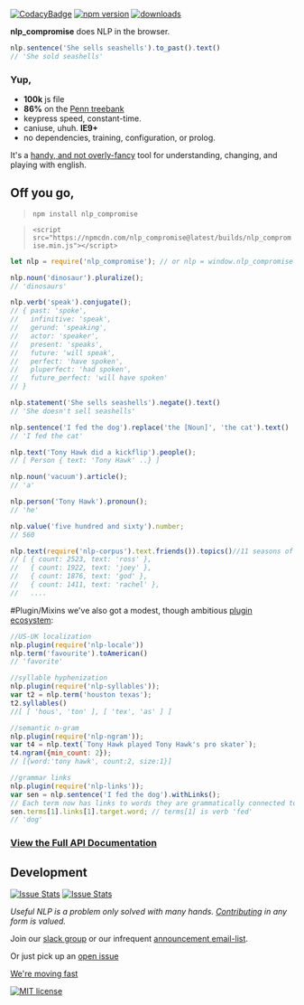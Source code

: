 [![CodacyBadge](https://api.codacy.com/project/badge/grade/82cc8ebd98b64ed199d7be6021488062)](https://www.codacy.com/app/spencerkelly86/nlp_compromise)
[![npm version](https://badge.fury.io/js/nlp_compromise.svg)](https://www.npmjs.com/package/nlp_compromise)
[![downloads](https://img.shields.io/npm/dm/nlp_compromise.svg)](https://www.npmjs.com/package/nlp_compromise)

**nlp_compromise** does NLP in the browser.
```javascript
nlp.sentence('She sells seashells').to_past().text()
// 'She sold seashells'
```
### Yup,
* **100k** js file
* **86%** on the [Penn treebank](http://www.cis.upenn.edu/~treebank/)
* keypress speed, constant-time.
* caniuse, uhuh. **IE9+**
* no dependencies, training, configuration, or prolog.

It's a [handy, and not overly-fancy](https://github.com/nlp-compromise/nlp_compromise/blob/master/docs/justification.md) tool for understanding, changing, and playing with english.

## Off you go,
> `npm install nlp_compromise`

> `<script src="https://npmcdn.com/nlp_compromise@latest/builds/nlp_compromise.min.js"></script>`

```javascript
let nlp = require('nlp_compromise'); // or nlp = window.nlp_compromise

nlp.noun('dinosaur').pluralize();
// 'dinosaurs'

nlp.verb('speak').conjugate();
// { past: 'spoke',
//   infinitive: 'speak',
//   gerund: 'speaking',
//   actor: 'speaker',
//   present: 'speaks',
//   future: 'will speak',
//   perfect: 'have spoken',
//   pluperfect: 'had spoken',
//   future_perfect: 'will have spoken'
// }

nlp.statement('She sells seashells').negate().text()
// 'She doesn't sell seashells'

nlp.sentence('I fed the dog').replace('the [Noun]', 'the cat').text()
// 'I fed the cat'

nlp.text('Tony Hawk did a kickflip').people();
// [ Person { text: 'Tony Hawk' ..} ]

nlp.noun('vacuum').article();
// 'a'

nlp.person('Tony Hawk').pronoun();
// 'he'

nlp.value('five hundred and sixty').number;
// 560

nlp.text(require('nlp-corpus').text.friends()).topics()//11 seasons of friends
// [ { count: 2523, text: 'ross' },
//   { count: 1922, text: 'joey' },
//   { count: 1876, text: 'god' },
//   { count: 1411, text: 'rachel' },
//   ....
```
#Plugin/Mixins
we've also got a modest, though ambitious [plugin ecosystem](https://github.com/nlp-compromise/nlp_compromise/blob/master/docs/plugins.md):
```javascript
//US-UK localization
nlp.plugin(require('nlp-locale'))
nlp.term('favourite').toAmerican()
// 'favorite'

//syllable hyphenization
nlp.plugin(require('nlp-syllables'));
var t2 = nlp.term('houston texas');
t2.syllables()
//[ [ 'hous', 'ton' ], [ 'tex', 'as' ] ]

//semantic n-gram
nlp.plugin(require('nlp-ngram'));
var t4 = nlp.text(`Tony Hawk played Tony Hawk's pro skater`);
t4.ngram({min_count: 2});
// [{word:'tony hawk', count:2, size:1}]

//grammar links
nlp.plugin(require('nlp-links'));
var sen = nlp.sentence('I fed the dog').withLinks();
// Each term now has links to words they are grammatically connected to
sen.terms[1].links[1].target.word; // terms[1] is verb 'fed'
// 'dog'
```

### [View the Full API Documentation](https://github.com/nlp-compromise/nlp_compromise/blob/master/docs/api.md)

## Development
[![Issue Stats](http://issuestats.com/github/nlp-compromise/nlp_compromise/badge/pr)](http://issuestats.com/github/nlp-compromise/nlp_compromise)
[![Issue Stats](http://issuestats.com/github/nlp-compromise/nlp_compromise/badge/issue)](http://issuestats.com/github/nlp-compromise/nlp_compromise)

*Useful NLP is a problem only solved with many hands. [Contributing](https://github.com/nlp-compromise/nlp_compromise/blob/master/contributing.md) in any form is valued.*

Join our [slack group](https://superscriptjs.slack.com/messages/nlp_compromise/) or our infrequent [announcement email-list](http://eepurl.com/bL9YRv).

Or just pick up an [open issue](https://github.com/nlp-compromise/nlp_compromise/issues)

[We're moving fast](https://github.com/nlp-compromise/nlp_compromise/blob/master/docs/changelog.md)

[![MIT license](http://img.shields.io/badge/license-MIT-brightgreen.svg)](http://opensource.org/licenses/MIT)
